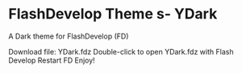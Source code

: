 # FlashDevelop Theme s- YDark
A Dark theme for FlashDevelop (FD)

Download file: YDark.fdz
Double-click to open YDark.fdz with Flash Develop
Restart FD
Enjoy!
